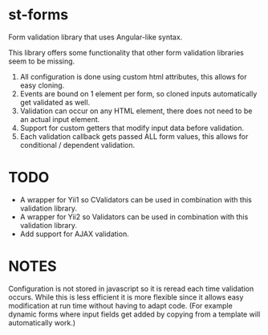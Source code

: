 # st-forms
Form validation library that uses Angular-like syntax.

This library offers some functionality that other form validation libraries seem to be missing.

1. All configuration is done using custom html attributes, this allows for easy cloning.
2. Events are bound on 1 element per form, so cloned inputs automatically get validated as well.
3. Validation can occur on any HTML element, there does not need to be an actual input element.
4. Support for custom getters that modify input data before validation.
5. Each validation callback gets passed ALL form values, this allows for conditional / dependent validation.


# TODO
- A wrapper for Yii1 so CValidators can be used in combination with this validation library.
- A wrapper for Yii2 so Validators can be used in combination with this validation library.
- Add support for AJAX validation.

# NOTES
Configuration is not stored in javascript so it is reread each time validation occurs.
While this is less efficient it is more flexible since it allows easy modification at run time without having to adapt code. (For example dynamic forms where input fields get added by copying from a template will automatically work.)
